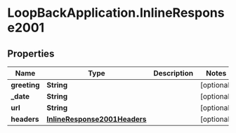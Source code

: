 # LoopBackApplication.InlineResponse2001

## Properties

Name | Type | Description | Notes
------------ | ------------- | ------------- | -------------
**greeting** | **String** |  | [optional] 
**_date** | **String** |  | [optional] 
**url** | **String** |  | [optional] 
**headers** | [**InlineResponse2001Headers**](InlineResponse2001Headers.md) |  | [optional] 


